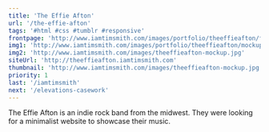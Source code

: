 ```yaml
---
title: 'The Effie Afton'
url: '/the-effie-afton'
tags: '#html #css #tumblr #responsive'
frontpage: 'http://www.iamtimsmith.com/images/portfolio/theeffieafton/frontpage.jpg'
img1: 'http://www.iamtimsmith.com/images/portfolio/theeffieafton/mockup1.jpg'
img2: 'http://www.iamtimsmith.com/images/theeffieafton-mockup.jpg'
siteUrl: 'http://theeffieafton.iamtimsmith.com'
thumbnail: 'http://www.iamtimsmith.com/images/theeffieafton-mockup.jpg'
priority: 1
last: '/iamtimsmith'
next: '/elevations-casework'
---
```

The Effie Afton is an indie rock band from the midwest. They were looking for a minimalist website to showcase their music.